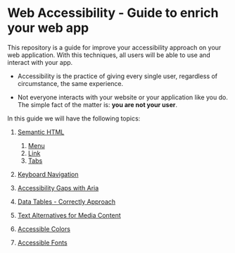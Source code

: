 # Web Accessibility - Guide to enrich your web app

This repository is a guide for improve your accessibility approach on your web application. 
With this techniques, all users will be able to use and interact with your app.

 - Accessibility is the practice of giving every single user, regardless of circumstance, the same experience.

 - Not everyone interacts with your website or your application like you do. The simple fact of the matter is: <b>you are not your user</b>.

 In this guide we will have the following topics:




 1. [Semantic HTML](https://github.com/fmaranflorentino/web-accessibility/blob/master/semantic-html/semantic-html.md)
    1. [Menu](https://github.com/fmaranflorentino/web-accessibility/blob/master/semantic-html/menu.md)
    2. [Link](https://github.com/fmaranflorentino/web-accessibility/blob/master/semantic-html/link.md)
    3. [Tabs](https://github.com/fmaranflorentino/web-accessibility/blob/master/semantic-html/tabs.md)

 2. [Keyboard Navigation](https://google.com)

 3. [Accessibility Gaps with Aria](https://google.com)
  <!-- - [Accesible menu component]() -->

 4. [Data Tables - Correctly Approach](https://google.com)

 5. [Text Alternatives for Media Content](https://google.com)

 6. [Accessible Colors](https://google.com)

 7. [Accessible Fonts](https://google.com)